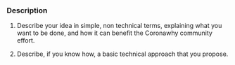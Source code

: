 ### Description

1. Describe your idea in simple, non technical terms, explaining what you want to
be done, and how it can benefit the Coronawhy community effort.

2. Describe, if you know how, a basic technical approach that you propose.